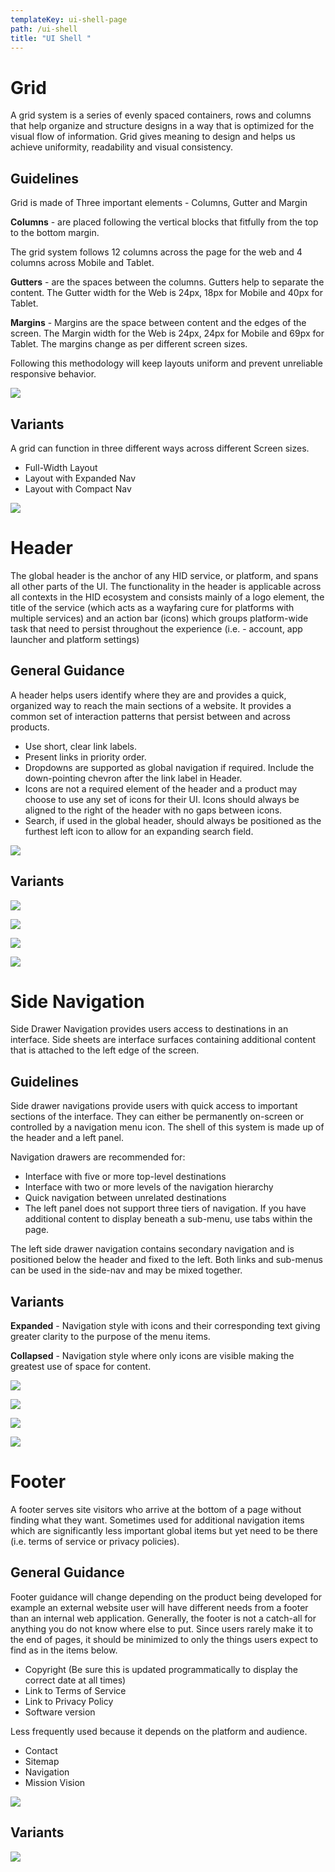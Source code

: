 ```yaml
---
templateKey: ui-shell-page
path: /ui-shell
title: "UI Shell "
---
```

# **Grid**

A grid system is a series of evenly spaced containers, rows and columns that help organize and structure designs in a way that is optimized for the visual flow of information.
Grid gives meaning to design and helps us achieve uniformity, readability and visual consistency.

## **G﻿uidelines**

Grid is made of Three important elements - Columns, Gutter and Margin

**Columns** - are placed following the vertical blocks that fitfully from the top to the bottom margin.

The grid system follows 12 columns across the page for the web and 4 columns across Mobile and Tablet.

**Gutters** - are the spaces between the columns. Gutters help to separate the content. The Gutter width for the Web is 24px, 18px for Mobile and 40px for Tablet.


**Margins** - Margins are the space between content and the edges of the screen. The Margin width for the Web is 24px, 24px for Mobile and 69px for Tablet. The margins change as per different screen sizes.

Following this methodology will keep layouts uniform and prevent unreliable responsive behavior.

![](/static/img/grid-full-width.png)

## **Variants**

A grid can function in three different ways across different Screen sizes.

* Full-Width Layout
* Layout with Expanded Nav
* Layout with Compact Nav

![](/static/img/grid.png)

# **Header**

The global header is the anchor of any HID service, or platform, and spans all other parts of the UI. The functionality in the header is applicable across all contexts in the HID ecosystem and consists mainly of a logo element,
the
title of the service (which acts as a wayfaring cure for platforms with multiple services) and an action bar (icons) which groups platform-wide task that need to persist throughout the experience (i.e. - account, app launcher and platform settings)

## **General Guidance**

A header helps users identify where they are and provides a quick, organized way to reach the main sections of a website. It provides a common set of interaction patterns that persist between and across products.

* Use short, clear link labels.
* Present links in priority order.
* Dropdowns are supported as global navigation if required. Include the down-pointing chevron after the link label in Header.
* Icons are not a required element of the header and a product may choose to use any set of icons for their UI. Icons should always be aligned to the right of the header with no gaps between icons.
* Search, if used in the global header, should always be positioned as the furthest left icon to allow for an expanding search field.

![](/img/header.png)

## **Variants**

![](/img/header-base-nav.png)

![](/img/header-sub-nav.png)

![](/img/header-sub-nav.png)

![](/img/header-states.png)

# **Side Navigation**

Side Drawer Navigation provides users access to destinations in an interface. Side sheets are interface surfaces containing additional content that is attached to the left edge of the screen.

## **Guidelines**

Side drawer navigations provide users with quick access to important sections of the interface. They can either be permanently on-screen or controlled by a navigation menu icon. The shell of this system is made up of the header and a left panel.

Navigation drawers are recommended for:

* Interface with five or more top-level destinations
* Interface with two or more levels of the navigation hierarchy
* Quick navigation between unrelated destinations
* The left panel does not support three tiers of navigation. If you have additional content to display beneath a sub-menu, use tabs within the page.

The left side drawer navigation contains secondary navigation and is positioned below the header and fixed to the left. Both links and sub-menus can be used in the side-nav and may be mixed together.

## **Variants**

**Expanded** - Navigation style with icons and their corresponding text giving greater clarity to the purpose of the menu items.

**Collapsed** - Navigation style where only icons are visible making the greatest use of space for content.

![](/img/side-nav-collapsed-and-expanded.png)

![](/img/o-icons.png)

![](/img/side-nav-with-links.png)

![](/img/side-nav-with-tooltip.png)

# **Footer**

A footer serves site visitors who arrive at the bottom of a page without finding what they want.
Sometimes used for additional navigation items which are significantly less important global items but yet need to be there (i.e. terms of service or privacy policies).

## **General Guidance**

Footer guidance will change depending on the product being developed for example an external website user will have different needs from a footer than an internal web application. Generally, the footer is not a catch-all for anything you do not know where else to put. Since users rarely make it to the end of pages, it should be minimized to only the things users expect to find as in the items below.

* Copyright (Be sure this is updated programmatically to display the correct date at all times)
* Link to Terms of Service
* Link to Privacy Policy
* Software version

Less frequently used because it depends on the platform and audience.

* Contact
* Sitemap
* Navigation
* Mission Vision

![](/img/footer-base.png)

## **Variants**

![](/static/img/footer-.png)